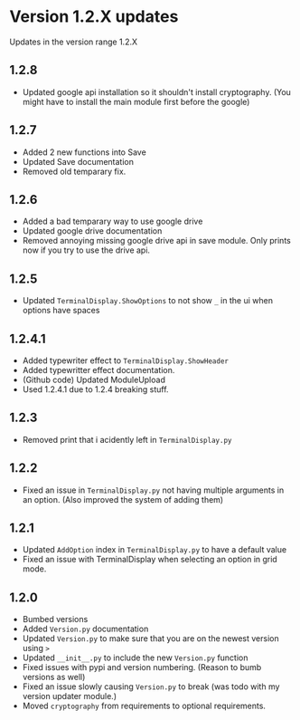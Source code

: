 # Version 1.2.X updates

Updates in the version range 1.2.X

## 1.2.8

- Updated google api installation so it shouldn't install cryptography. (You might have to install the main module first before the google)

## 1.2.7

- Added 2 new functions into Save
- Updated Save documentation
- Removed old temparary fix.

## 1.2.6

- Added a bad temparary way to use google drive
- Updated google drive documentation
- Removed annoying missing google drive api in save module. Only prints now if you try to use the drive api.

## 1.2.5

- Updated `TerminalDisplay.ShowOptions` to not show `_` in the ui when options have spaces

## 1.2.4.1

- Added typewriter effect to `TerminalDisplay.ShowHeader`
- Added typewritter effect documentation.
- (Github code) Updated ModuleUpload
- Used 1.2.4.1 due to 1.2.4 breaking stuff.

## 1.2.3

- Removed print that i acidently left in `TerminalDisplay.py`

## 1.2.2

- Fixed an issue in `TerminalDisplay.py` not having multiple arguments in an option. (Also improved the system of adding them)

## 1.2.1

- Updated `AddOption` index in `TerminalDisplay.py` to have a default value
- Fixed an issue with TerminalDisplay when selecting an option in grid mode.

## 1.2.0

- Bumbed versions
- Added `Version.py` documentation
- Updated `Version.py` to make sure that you are on the newest version using `>`
- Updated `__init__.py` to include the new `Version.py` function
- Fixed issues with pypi and version numbering. (Reason to bumb versions as well)
- Fixed an issue slowly causing `Version.py` to break (was todo with my version updater module.)
- Moved `cryptography` from requirements to optional requirements.
